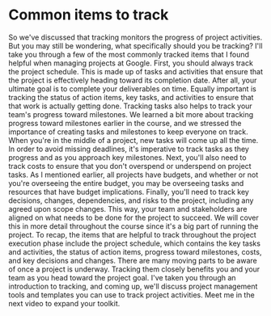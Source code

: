# Common items to track

So we've discussed that tracking monitors the progress of project activities. But you may still be wondering, what specifically should you be tracking? I'll take you through a few of the most commonly tracked items that I found helpful when managing projects at Google. First, you should always track the project schedule. This is made up of tasks and activities that ensure that the project is effectively heading toward its completion date. After all, your ultimate goal is to complete your deliverables on time. Equally important is tracking the status of action items, key tasks, and activities to ensure that that work is actually getting done. Tracking tasks also helps to track your team's progress toward milestones. We learned a bit more about tracking progress toward milestones earlier in the course, and we stressed the importance of creating tasks and milestones to keep everyone on track. When you're in the middle of a project, new tasks will come up all the time. In order to avoid missing deadlines, it's imperative to track tasks as they progress and as you approach key milestones. Next, you'll also need to track costs to ensure that you don't overspend or underspend on project tasks. As I mentioned earlier, all projects have budgets, and whether or not you're overseeing the entire budget, you may be overseeing tasks and resources that have budget implications. Finally, you'll need to track key decisions, changes, dependencies, and risks to the project, including any agreed upon scope changes. This way, your team and stakeholders are aligned on what needs to be done for the project to succeed. We will cover this in more detail throughout the course since it's a big part of running the project. To recap, the items that are helpful to track throughout the project execution phase include the project schedule, which contains the key tasks and activities, the status of action items, progress toward milestones, costs, and key decisions and changes. There are many moving parts to be aware of once a project is underway. Tracking them closely benefits you and your team as you head toward the project goal. I've taken you through an introduction to tracking, and coming up, we'll discuss project management tools and templates you can use to track project activities. Meet me in the next video to expand your toolkit.